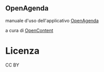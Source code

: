 ## OpenAgenda
manuale d'uso dell'applicativo [OpenAgenda](http://openagenda.readthedocs.io)

a cura di [OpenContent](https://www.opencontent.it/Per-la-PA/OpenAgenda)

# Licenza

CC BY

